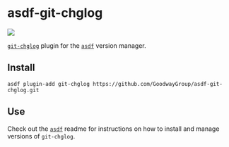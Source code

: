 # asdf-git-chglog

![](https://github.com/GoodwayGroup/asdf-git-chglog/workflows/test/badge.svg)

[`git-chglog`](https://github.com/git-chglog/git-chglog) plugin for the [`asdf`](https://github.com/asdf-vm/asdf) version manager.

## Install

```
asdf plugin-add git-chglog https://github.com/GoodwayGroup/asdf-git-chglog.git
```

## Use

Check out the [`asdf`](https://github.com/asdf-vm/asdf) readme for instructions on how to install and manage versions of `git-chglog`.
